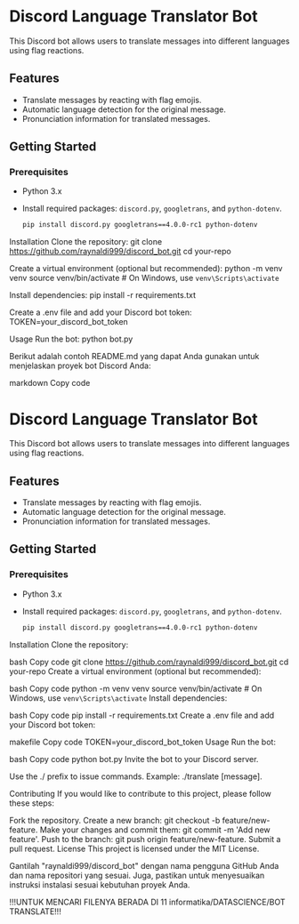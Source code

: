 # Discord Language Translator Bot

This Discord bot allows users to translate messages into different languages using flag reactions.

## Features

- Translate messages by reacting with flag emojis.
- Automatic language detection for the original message.
- Pronunciation information for translated messages.

## Getting Started

### Prerequisites

- Python 3.x
- Install required packages: `discord.py`, `googletrans`, and `python-dotenv`.

  ```bash
  pip install discord.py googletrans==4.0.0-rc1 python-dotenv

Installation
Clone the repository:
git clone https://github.com/raynaldi999/discord_bot.git
cd your-repo

Create a virtual environment (optional but recommended):
python -m venv venv
source venv/bin/activate  # On Windows, use `venv\Scripts\activate`

Install dependencies:
pip install -r requirements.txt

Create a .env file and add your Discord bot token:
TOKEN=your_discord_bot_token

Usage
Run the bot:
python bot.py


Berikut adalah contoh README.md yang dapat Anda gunakan untuk menjelaskan proyek bot Discord Anda:

markdown
Copy code
# Discord Language Translator Bot

This Discord bot allows users to translate messages into different languages using flag reactions.

## Features

- Translate messages by reacting with flag emojis.
- Automatic language detection for the original message.
- Pronunciation information for translated messages.

## Getting Started

### Prerequisites

- Python 3.x
- Install required packages: `discord.py`, `googletrans`, and `python-dotenv`.

  ```bash
  pip install discord.py googletrans==4.0.0-rc1 python-dotenv
Installation
Clone the repository:

bash
Copy code
git clone https://github.com/raynaldi999/discord_bot.git
cd your-repo
Create a virtual environment (optional but recommended):

bash
Copy code
python -m venv venv
source venv/bin/activate  # On Windows, use `venv\Scripts\activate`
Install dependencies:

bash
Copy code
pip install -r requirements.txt
Create a .env file and add your Discord bot token:

makefile
Copy code
TOKEN=your_discord_bot_token
Usage
Run the bot:

bash
Copy code
python bot.py
Invite the bot to your Discord server.

Use the ./ prefix to issue commands. Example: ./translate [message].

Contributing
If you would like to contribute to this project, please follow these steps:

Fork the repository.
Create a new branch: git checkout -b feature/new-feature.
Make your changes and commit them: git commit -m 'Add new feature'.
Push to the branch: git push origin feature/new-feature.
Submit a pull request.
License
This project is licensed under the MIT License.

Gantilah "raynaldi999/discord_bot" dengan nama pengguna GitHub Anda dan nama repositori yang sesuai. Juga, pastikan untuk menyesuaikan instruksi instalasi sesuai kebutuhan proyek Anda.

!!!UNTUK MENCARI FILENYA BERADA DI 11 informatika/DATASCIENCE/BOT TRANSLATE!!!


